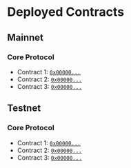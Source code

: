 # Deployed Contracts

<!-- Necessary comment to make work below header tag -->

## Mainnet

### Core Protocol

- Contract 1: [`0x00000...`](https://etherscan.io/)
- Contract 2: [`0x00000...`](https://etherscan.io/)
- Contract 3: [`0x00000...`](https://etherscan.io/)

## Testnet

### Core Protocol

- Contract 1: [`0x00000...`](https://etherscan.io/)
- Contract 2: [`0x00000...`](https://etherscan.io/)
- Contract 3: [`0x00000...`](https://etherscan.io/)
